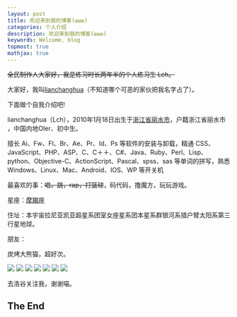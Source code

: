 ```yaml
---
layout: post
title: 欢迎来到我的博客(✪ω✪)
categories: 个人介绍
description: 欢迎来到我的博客(✪ω✪)
keywords: Welcome, blog
topmost: true
mathjax: true
---
```


~~全民制作人大家好，我是练习时长两年半的个人练习生 Lch。~~

大家好，我叫[lianchanghua](https://www.luogu.com.cn/user/564475)（不知道哪个可恶的家伙把我名字占了）。

下面做个自我介绍吧!

lianchanghua（Lch），2010年1月18日出生于[浙江省丽水市](https://baike.baidu.com/item/%E4%B8%BD%E6%B0%B4%E5%B8%82/2713089?fromtitle=%E6%B5%99%E6%B1%9F%E4%B8%BD%E6%B0%B4&fromid=8511762&fromModule=lemma_search-box)，户籍浙江省丽水市 ，中国内地OIer、初中生。

擅长 Ai、Fw、Fl、Br、Ae、Pr、Id、Ps 等软件的安装与卸载，精通 CSS、JavaScript、PHP、ASP、C、C＋＋、C#、Java、Ruby、Perl、Lisp、python、Objective-C、ActionScript、Pascal、spss、sas 等单词的拼写，熟悉 Windows、Linux、Mac、Android、IOS、WP 等开关机

最喜欢的事：~~唱，跳，rap，打篮球~~，码代码，撸魔方，玩玩游戏。

星座：[摩羯座](https://m.xzw.com/astro/capricorn/?appid=bds)

住址：本宇宙拉尼亚凯亚超星系团室女座星系团本星系群银河系猎户臂太阳系第三行星地球。

朋友：

炭烤大熊猫，超好次。

[![](https://cdn.luogu.com.cn/upload/usericon/778235.png)](https://www.luogu.com.cn/user/778235)
[![](https://cdn.luogu.com.cn/upload/usericon/767295.png)](https://www.luogu.com.cn/user/767295)
[![](https://cdn.luogu.com.cn/upload/usericon/553478.png)](https://www.luogu.com.cn/user/553478)
[![](https://cdn.luogu.com.cn/upload/usericon/782094.png)](https://www.luogu.com.cn/user/782094)
[![](https://cdn.luogu.com.cn/upload/usericon/885434.png)](https://www.luogu.com.cn/user/885434)
[![](https://cdn.luogu.com.cn/upload/usericon/884642.png)](https://www.luogu.com.cn/user/884642)
[![](https://cdn.luogu.com.cn/upload/usericon/890467.png)](https://www.luogu.com.cn/user/890467)

去洛谷关注我，谢谢喵。

## The End


